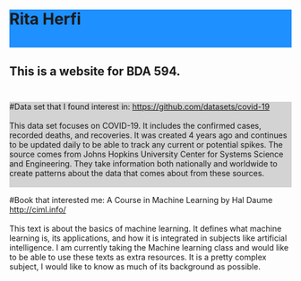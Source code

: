 <html>
<h1 style="background-color:DodgerBlue;">
 Rita Herfi <br> <br>
</h1>
  <body>
    <h2>This is a website for BDA 594. <br> <br></h2>
   <p style="background-color:LightGray;"> 
    #Data set that I found interest in: 
<a href="url">https://github.com/datasets/covid-19 </a>
<br> <br>
    This data set focuses on COVID-19. It includes the confirmed cases, recorded deaths, and recoveries. It was created 4 years ago and continues to be updated daily to be able to track any current or potential spikes. The source comes from Johns Hopkins University Center for Systems Science and Engineering. They take information both nationally and worldwide to create patterns about the data that comes about from these sources. <br> <br>  

   #Book that interested me: A Course in Machine Learning by Hal Daume 
<a href="url">http://ciml.info/ </a>
<br><br>
	This text is about the basics of machine learning. It defines what machine learning is, its applications, and how it is integrated in subjects like artificial intelligence. I am currently taking the Machine learning class and would like to be able to use these texts as extra resources. It is a pretty complex subject, I would like to know as much of its background as possible. 

   </p>
  </body>
</html>

